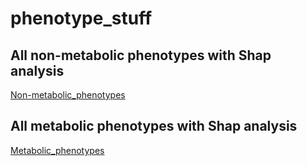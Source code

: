 # phenotype_stuff



## All non-metabolic phenotypes with Shap analysis 
[Non-metabolic_phenotypes](non_metabolic_phenotypes_shap.ipynb)


## All metabolic phenotypes with Shap analysis 
[Metabolic_phenotypes](Shap_Metabolic_phenotypes.ipynb)






